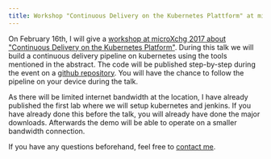 ```yaml
---
title: Workshop "Continuous Delivery on the Kubernetes Plattform" at microXchg 2017
---
```

On February 16th, I will give a [workshop at microXchg 2017 about "Continuous Delivery on the Kubernetes Platform"](http://sched.co/93vH). During this talk we will build a continuous delivery pipeline on kubernetes using the tools mentioned in the abstract. The code will be published step-by-step during the event on a [github repository](https://github.com/nbyl/cd-workshop-demo). You will have the chance to follow the pipeline on your device during the talk.

 As there will be limited internet bandwidth at the location, I have already published the first lab where we will setup kubernetes and jenkins. If you have already done this before the talk, you will already have done the major downloads. Afterwards the demo will be able to operate on a smaller bandwidth connection.

  If you have any questions beforehand, feel free to [contact me](https://about.me/nicolasbyl).
